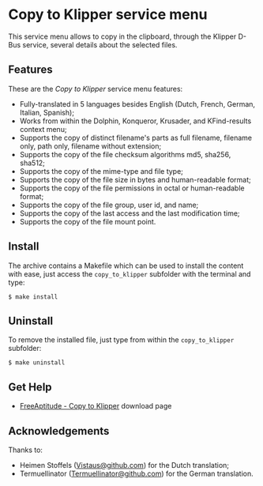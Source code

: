 # Copy to Klipper service menu

This service menu allows to copy in the clipboard, through the Klipper
D-Bus service, several details about the selected files.

## Features

These are the *Copy to Klipper* service menu features:
- Fully-translated in 5 languages besides English
  (Dutch, French, German, Italian, Spanish);
- Works from within the Dolphin, Konqueror, Krusader, and KFind-results context menu;
- Supports the copy of distinct filename's parts as full filename, filename only,
  path only, filename without extension;
- Supports the copy of the file checksum algorithms md5, sha256, sha512;
- Supports the copy of the mime-type and file type;
- Supports the copy of the file size in bytes and human-readable format;
- Supports the copy of the file permissions in octal or human-readable format;
- Supports the copy of the file group, user id, and name;
- Supports the copy of the last access and the last modification time;
- Supports the copy of the file mount point.

## Install

The archive contains a Makefile which can be used to install the content with ease,
just access the `copy_to_klipper` subfolder with the terminal and type:
```
$ make install
```

## Uninstall

To remove the installed file, just type from within the `copy_to_klipper` subfolder:
```
$ make uninstall
```

## Get Help

- [FreeAptitude - Copy to Klipper][download] download page

## Acknowledgements

Thanks to:
- Heimen Stoffels (Vistaus@github.com) for the Dutch translation;
- Termuellinator (Termuellinator@github.com) for the German translation.

[download]: https://freeaptitude.altervista.org/downloads/copy-to-klipper.html "Copy to Klipper download page on FreeAptitude"
[§]: # "Generated by servicemenu_generator"
